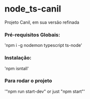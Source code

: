# node_ts-canil
Projeto Canil, em sua versão refinada

### Pré-requisitos Globais:
'npm i -g nodemon typescript ts-node'

### Instalação:
'npm isntall'

### Para rodar o projeto
'"npm run start-dev" or just "npm start"'